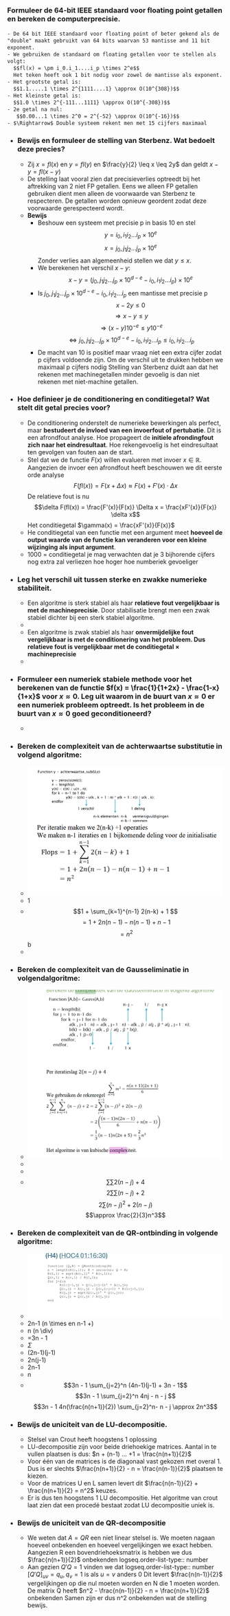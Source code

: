 ### Formuleer de 64-bit IEEE standaard voor floating point getallen en bereken de computerprecisie.
	- De 64 bit IEEE standaard voor floating point of beter gekend als de "double" maakt gebruikt van 64 bits waarvan 53 mantisse and 11 bit exponent.
	- We gebruiken de standaard om floating getallen voor te stellen als volgt: 
	  $$fl(x) = \pm i_0.i_1....i_p \times 2^e$$
	  Het teken heeft ook 1 bit nodig voor zowel de mantisse als exponent.
	- Het grootste getal is: 
	  $$1.1.....1 \times 2^{1111....1} \approx O(10^{308})$$
	- Het kleinste getal is:
	  $$1.0 \times 2^{-111...1111} \approx O(10^{-308})$$
	- 2e getal na nul:
	   $$0.00...1 \times 2^0 = 2^{-52} \approx O(10^{-16})$$
	- $\Rightarrow$ Double systeem rekent men met 15 cijfers maximaal
- ### Bewijs en formuleer de stelling van Sterbenz. Wat bedoelt deze precies?
	- Zij $x = fl(x)$ en $y = fl(y)$ en $\frac{y}{2} \leq x \leq 2y$ dan geldt $x - y = fl(x-y)$
	- De stelling laat vooral zien dat precisieverlies optreedt bij het aftrekking van 2 niet FP getallen. Eens we alleen FP getallen gebruiken dient men alleen de voorwaarde van Sterbenz te respecteren. De getallen worden opnieuw geordent zodat deze voorwaarde gerespecteerd wordt.
	- **Bewijs**
		- Beshouw een systeem met precisie p in basis 10 en stel
		  $$y = i_0,i_1i_2...i_p \times 10^e$$
		  $$x = j_0,j_1j_2...j_p \times 10^e$$
		  Zonder verlies aan algemeenheid stellen we dat $y \leq x$.
		- We berekenen het verschil $x-y$:
		  $$x-y = ( j_0,j_1j_2...j_p \times 10^{d-e} - i_0,i_1i_2...i_p ) \times 10^e  $$
		- Is $j_0,j_1j_2...j_p \times 10^{d-e} - i_0,i_1i_2...i_p$ een mantisse met precisie p
		  $$x - 2y \leq 0$$
		  $$\Rightarrow x - y \leq y$$
		  $$\Rightarrow  (x-y)10^{-e} \leq y 10^{-e}$$
		  $$\Leftrightarrow j_0,j_1j_2...j_p \times 10^{d-e} - i_0,i_1i_2...i_p \leq  i_0,i_1i_2...i_p $$
		- De macht van 10 is positief maar vraag niet een extra cijfer zodat p cijfers voldoende zijn. Om de verschil uit te drukken hebben we maximaal p cijfers nodig
		  Stelling van Sterbenz duidt aan dat het rekenen met machinegetallen minder gevoelig is dan niet rekenen met niet-machine getallen.
- ### Hoe definieer je de conditionering en conditiegetal? Wat stelt dit getal precies voor?
	- De conditionering onderstelt de numerieke bewerkingen als perfect, maar **bestudeert de invloed van een invoerfout of pertubatie**. Dit is een afrondfout analyse. Hoe propageert de **initiele afrondingfout zich naar het eindresultaat**. Hoe rekengevoelig is het eindresultaat ten gevolgen van fouten aan de start.
	- Stel dat we de functie $F(x)$ willen evalueren met invoer $x \in \mathbb{R}$. Aangezien de invoer een afrondfout heeft beschouwen we dit eerste orde analyse
	  $$F(fl(x)) = F(x+\Delta x) \approx F(x) + F'(x) \cdot \Delta x$$
	  De relatieve fout is nu 
	  $$\delta F(fl(x)) = \frac{F'(x)}{F(x)} \Delta x =  \frac{xF'(x)}{F(x)} \delta x$$
	  Het conditiegetal $\gamma(x) = \frac{xF'(x)}{F(x)}$
	- He conditiegetal van een functie met een argument meet **hoeveel de output waarde van de functie kan veranderen voor een kleine wijzinging als input argument**.
	- 1000 = conditiegetal 
	  je mag verwachten dat je 3 bijhorende cijfers nog extra zal verliezen
	  hoe hoger hoe numberiek gevoeliger
- ### Leg het verschil uit tussen sterke en zwakke numerieke stabiliteit.
	- Een algoritme is sterk stabiel als haar **relatieve fout vergelijkbaar is met de machineprecisie**. Door stabilisatie brengt men een zwak stabiel dichter bij een sterk stabiel algoritme.
	-
	- Een algoritme is zwak stabiel als haar **onvermijdelijke fout vergelijkbaar is met de conditionering van het probleem. Dus relatieve fout is vergelijkbaar met de conditiegetal $\times$ machineprecisie**
	-
- ### Formuleer een numeriek stabiele methode voor het berekenen van de functie $f(x) = \frac{1}{1+2x} - \frac{1-x}{1+x}$ voor $x \approx 0$. Leg uit waarom in de buurt van $x \approx 0$ er een numeriek probleem optreedt. Is het probleem in de buurt van $x \approx 0$ goed geconditioneerd?
	-
- ### Bereken de complexiteit van de achterwaartse substitutie in volgend algoritme:
	- ![image.png](../assets/image_1749658335279_0.png)
	- 1
	- $$1 + \sum_{k=1}^{n-1} 2(n-k) + 1 $$
	  $$=1+ 2n(n-1) - n(n-1) + n-1$$
	  $$= n^2$$b
	-
- ### Bereken de complexiteit van de Gausseliminatie in volgendalgoritme:
	- ![image.png](../assets/image_1749659362900_0.png)
	-
	-
	- $$\sum \sum 2(n-j) + 4$$
	  $$2 \sum \sum (n-j) + 2$$
	  $$2 \sum (n-j)^2 + 2(n-j)$$
	  $$\approx \frac{2}{3}n^3$$
- ### Bereken de complexiteit van de QR-ontbinding in volgende algoritme:
	- ![image.png](../assets/image_1749656767347_0.png)
	- 2n-1 (n \times en n-1 +)
	- n (n \div)
	- =3n - 1
	- $\Sigma$
	- (2n-1)(j-1)
	- 2n(j-1)
	- 2n-1
	- n
	- $$3n - 1 \sum_{j=2}^n (4n-1)(j-1) + 3n - 1$$
	  $$3n - 1 \sum_{j=2}^n 4nj - n - j $$
	  $$3n - 1 4n(\frac{n(n+1)}{2}) \sum_{j=2}^n- n - j \approx 2n^3$$
- ### Bewijs de uniciteit van de LU-decompositie.
	- Stelsel van Crout heeft hoogstens 1 oplossing
	- LU-decompositie zijn voor beide driehoekige matrices. Aantal in te vullen plaatsen is dus: $n + (n-1) ... +1 = \frac{n(n+1)}{2}$
	- Voor één van de matrices is de diagonaal vast gekozen met overal 1. Dus is er slechts $\frac{n(n+1)}{2} - n = \frac{n(n-1)}{2}$ plaatsen te kiezen.
	- Voor de matrices U en L samen levert dit $\frac{n(n-1)}{2} + \frac{n(n+1)}{2} = n^2$ keuzes.
	- Er is dus ten hoogstens 1 LU decompositie. Het algoritme van crout laat zien dat een procedé bestaat zodat LU decompositie uniek is.
- ### Bewijs de uniciteit van de QR-decompositie
	- We weten dat $A=QR$ een niet linear stelsel is. We moeten nagaan hoeveel onbekenden en hoeveel vergelijkingen we exact hebben. Aangezien R een bovendriehoeksmatrix is hebben we dus $\frac{n(n+1)}{2}$ onbekenden
	  logseq.order-list-type:: number
	- Aan gezien $Q'Q = 1$ vinden we dat 
	  logseq.order-list-type:: number
	  $[Q'Q]_{uv} = q_u, q_v = 1$ is als $u=v$
	  anders 0
	  Dit levert $\frac{n(n-1)}{2}$ vergelijkingen op die nul moeten worden en N die 1 moeten worden. De matrix Q heeft 
	  $n^2 - \frac{n(n-1)}{2} - n = \frac{n(n+1)}{2}$ onbekenden
	  Samen zijn er dus n^2 onbekenden wat de stelling bewijs.